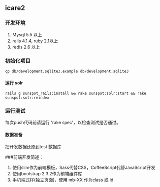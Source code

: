 ## icare2
### 开发环境
1. Mysql 5.5 以上
2. rails 4.1.4, ruby 2.1以上
3. redis 2.6 以上
### 初始化项目
`cp db/development.sqlite3.example db/development.sqlite3`
#### 运行 solr
`rails g sunspot_rails:install && rake sunspot:solr:start && rake
sunspot:solr:reindex`

### 运行测试
每次push代码前请运行 'rake spec'，以检查测试是否通过。
#### 数据准备
把开发数据还原到test 数据库

###前端开发简述：
1. 使用slim作为前端模板，Sass代替CSS，CoffeeScript代替JavaScript开发
2. 使用bootstrap 2.3.2作为前端组件库
3. 手机端式样(独立页面)，使用 mb-XX 作为class 或 id
